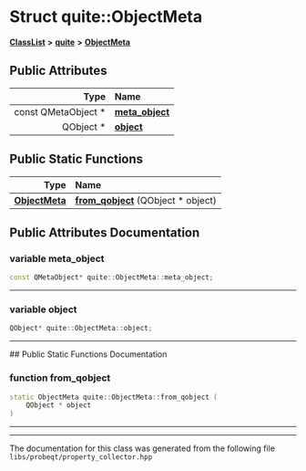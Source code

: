 

# Struct quite::ObjectMeta



[**ClassList**](annotated.md) **>** [**quite**](namespacequite.md) **>** [**ObjectMeta**](structquite_1_1ObjectMeta.md)


























## Public Attributes

| Type | Name |
| ---: | :--- |
|  const QMetaObject \* | [**meta\_object**](#variable-meta_object)  <br> |
|  QObject \* | [**object**](#variable-object)  <br> |


















## Public Static Functions

| Type | Name |
| ---: | :--- |
|  [**ObjectMeta**](structquite_1_1ObjectMeta.md) | [**from\_qobject**](#function-from_qobject) (QObject \* object) <br> |


























## Public Attributes Documentation




### variable meta\_object 

```C++
const QMetaObject* quite::ObjectMeta::meta_object;
```




<hr>



### variable object 

```C++
QObject* quite::ObjectMeta::object;
```




<hr>
## Public Static Functions Documentation




### function from\_qobject 

```C++
static ObjectMeta quite::ObjectMeta::from_qobject (
    QObject * object
) 
```




<hr>

------------------------------
The documentation for this class was generated from the following file `libs/probeqt/property_collector.hpp`

